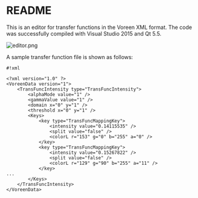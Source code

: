 # README #

This is an editor for transfer functions in the Voreen XML format.
The code was successfully compiled with Visual Studio 2015 and Qt 5.5.

![editor.png](https://bitbucket.org/repo/kGLpoM/images/185556157-editor.png)

A sample transfer function file is shown as follows:

```
#!xml

<?xml version="1.0" ?>
<VoreenData version="1">
    <TransFuncIntensity type="TransFuncIntensity">
        <alphaMode value="1" />
        <gammaValue value="1" />
        <domain x="0" y="1" />
        <threshold x="0" y="1" />
        <Keys>
            <key type="TransFuncMappingKey">
                <intensity value="0.14115535" />
                <split value="false" />
                <colorL r="153" g="0" b="255" a="0" />
            </key>
            <key type="TransFuncMappingKey">
                <intensity value="0.15267822" />
                <split value="false" />
                <colorL r="129" g="90" b="255" a="11" />
            </key>
...
        </Keys>
    </TransFuncIntensity>
</VoreenData>

```